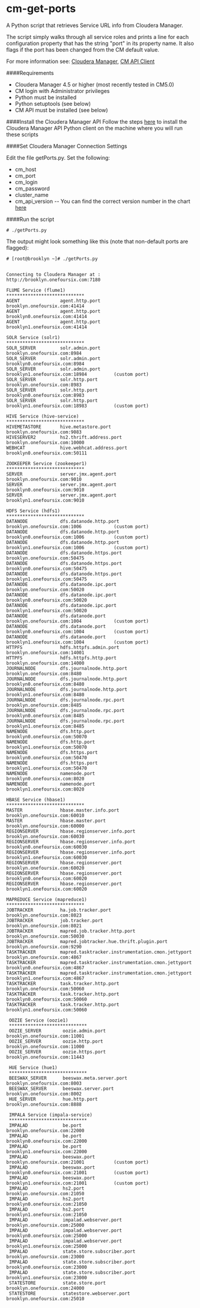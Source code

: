 cm-get-ports
==================

A Python script that retrieves Service URL info from Cloudera Manager.

The script simply walks through all service roles and prints a line for each configuration property that has the string "port" in its property name.  It also flags if the port has been changed from the CM default value.

For more information see: [Cloudera Manager](http://www.cloudera.com/content/cloudera/en/products/cloudera-manager.html), [CM API Client](http://cloudera.github.io/cm_api/)





####Requirements
- Cloudera Manager 4.5 or higher (most recently tested in CM5.0)
- CM login with Administrator privileges
- Python must be installed
- Python setuptools (see below)
- CM API must be installed (see below)


####Install the Cloudera Manager API 
Follow the steps [here](https://cloudera.github.io/cm_api/docs/python-client/) to install the Cloudera Manager API Python client on the machine where you will run these scripts



####Set Cloudera Manager Connection Settings

Edit the file getPorts.py.  Set the following:
- cm_host
- cm_port
- cm_login
- cm_password
- cluster_name
- cm_api_version -- You can find the correct version number in the chart [here](http://cloudera.github.io/cm_api/docs/releases/)


####Run the script

    # ./getPorts.py

The output might look something like this (note that non-default ports are flagged):

    # [root@brooklyn ~]# ./getPorts.py

    
    Connecting to Cloudera Manager at : http://brooklyn.onefoursix.com:7180

    FLUME Service (flume1)
    *****************************
    AGENT               agent.http.port                     brooklyn.onefoursix.com:41414           
    AGENT               agent.http.port                     brooklyn0.onefoursix.com:41414          
    AGENT               agent.http.port                     brooklyn1.onefoursix.com:41414   
    
    SOLR Service (solr1)
    *****************************
    SOLR_SERVER         solr.admin.port                     brooklyn.onefoursix.com:8984            
    SOLR_SERVER         solr.admin.port                     brooklyn0.onefoursix.com:8984           
    SOLR_SERVER         solr.admin.port                     brooklyn1.onefoursix.com:18984          (custom port)
    SOLR_SERVER         solr.http.port                      brooklyn.onefoursix.com:8983            
    SOLR_SERVER         solr.http.port                      brooklyn0.onefoursix.com:8983           
    SOLR_SERVER         solr.http.port                      brooklyn1.onefoursix.com:18983          (custom port)

    HIVE Service (hive-service)
    *****************************
    HIVEMETASTORE       hive.metastore.port                 brooklyn.onefoursix.com:9083            
    HIVESERVER2         hs2.thrift.address.port             brooklyn.onefoursix.com:10000           
    WEBHCAT             hive.webhcat.address.port           brooklyn0.onefoursix.com:50111 
     
    ZOOKEEPER Service (zookeeper1)
    *****************************
    SERVER              server.jmx.agent.port               brooklyn.onefoursix.com:9010            
    SERVER              server.jmx.agent.port               brooklyn0.onefoursix.com:9010           
    SERVER              server.jmx.agent.port               brooklyn1.onefoursix.com:9010           

    HDFS Service (hdfs1)
    *****************************
    DATANODE            dfs.datanode.http.port              brooklyn.onefoursix.com:1006            (custom port)
    DATANODE            dfs.datanode.http.port              brooklyn0.onefoursix.com:1006           (custom port)
    DATANODE            dfs.datanode.http.port              brooklyn1.onefoursix.com:1006           (custom port)
    DATANODE            dfs.datanode.https.port             brooklyn.onefoursix.com:50475           
    DATANODE            dfs.datanode.https.port             brooklyn0.onefoursix.com:50475          
    DATANODE            dfs.datanode.https.port             brooklyn1.onefoursix.com:50475          
    DATANODE            dfs.datanode.ipc.port               brooklyn.onefoursix.com:50020           
    DATANODE            dfs.datanode.ipc.port               brooklyn0.onefoursix.com:50020          
    DATANODE            dfs.datanode.ipc.port               brooklyn1.onefoursix.com:50020          
    DATANODE            dfs.datanode.port                   brooklyn.onefoursix.com:1004            (custom port)
    DATANODE            dfs.datanode.port                   brooklyn0.onefoursix.com:1004           (custom port)
    DATANODE            dfs.datanode.port                   brooklyn1.onefoursix.com:1004           (custom port)
    HTTPFS              hdfs.httpfs.admin.port              brooklyn.onefoursix.com:14001           
    HTTPFS              hdfs.httpfs.http.port               brooklyn.onefoursix.com:14000           
    JOURNALNODE         dfs.journalnode.http.port           brooklyn.onefoursix.com:8480            
    JOURNALNODE         dfs.journalnode.http.port           brooklyn0.onefoursix.com:8480           
    JOURNALNODE         dfs.journalnode.http.port           brooklyn1.onefoursix.com:8480           
    JOURNALNODE         dfs.journalnode.rpc.port            brooklyn.onefoursix.com:8485            
    JOURNALNODE         dfs.journalnode.rpc.port            brooklyn0.onefoursix.com:8485           
    JOURNALNODE         dfs.journalnode.rpc.port            brooklyn1.onefoursix.com:8485           
    NAMENODE            dfs.http.port                       brooklyn0.onefoursix.com:50070          
    NAMENODE            dfs.http.port                       brooklyn1.onefoursix.com:50070          
    NAMENODE            dfs.https.port                      brooklyn0.onefoursix.com:50470          
    NAMENODE            dfs.https.port                      brooklyn1.onefoursix.com:50470          
    NAMENODE            namenode.port                       brooklyn0.onefoursix.com:8020           
    NAMENODE            namenode.port                       brooklyn1.onefoursix.com:8020           

    HBASE Service (hbase1)
    *****************************
    MASTER              hbase.master.info.port              brooklyn.onefoursix.com:60010           
    MASTER              hbase.master.port                   brooklyn.onefoursix.com:60000           
    REGIONSERVER        hbase.regionserver.info.port        brooklyn.onefoursix.com:60030           
    REGIONSERVER        hbase.regionserver.info.port        brooklyn0.onefoursix.com:60030          
    REGIONSERVER        hbase.regionserver.info.port        brooklyn1.onefoursix.com:60030          
    REGIONSERVER        hbase.regionserver.port             brooklyn.onefoursix.com:60020           
    REGIONSERVER        hbase.regionserver.port             brooklyn0.onefoursix.com:60020          
    REGIONSERVER        hbase.regionserver.port             brooklyn1.onefoursix.com:60020          

    MAPREDUCE Service (mapreduce1)
    *****************************
    JOBTRACKER          ha.job.tracker.port                                 brooklyn.onefoursix.com:8023            
    JOBTRACKER          job.tracker.port                                    brooklyn.onefoursix.com:8021            
    JOBTRACKER          mapred.job.tracker.http.port                        brooklyn.onefoursix.com:50030           
    JOBTRACKER          mapred.jobtracker.hue.thrift.plugin.port            brooklyn.onefoursix.com:9290            
    TASKTRACKER         mapred.tasktracker.instrumentation.cmon.jettyport   brooklyn.onefoursix.com:4867            
    TASKTRACKER         mapred.tasktracker.instrumentation.cmon.jettyport   brooklyn0.onefoursix.com:4867           
    TASKTRACKER         mapred.tasktracker.instrumentation.cmon.jettyport   brooklyn1.onefoursix.com:4867           
    TASKTRACKER         task.tracker.http.port                              brooklyn.onefoursix.com:50060           
    TASKTRACKER         task.tracker.http.port                              brooklyn0.onefoursix.com:50060          
    TASKTRACKER         task.tracker.http.port                              brooklyn1.onefoursix.com:50060          

     OOZIE Service (oozie1)
     *****************************
     OOZIE_SERVER        oozie.admin.port                   brooklyn.onefoursix.com:11001           
     OOZIE_SERVER        oozie.http.port                    brooklyn.onefoursix.com:11000           
     OOZIE_SERVER        oozie.https.port                   brooklyn.onefoursix.com:11443           

     HUE Service (hue1)
     *****************************
     BEESWAX_SERVER      beeswax.meta.server.port           brooklyn.onefoursix.com:8003            
     BEESWAX_SERVER      beeswax.server.port                brooklyn.onefoursix.com:8002            
     HUE_SERVER          hue.http.port                      brooklyn.onefoursix.com:8888            

     IMPALA Service (impala-service)
     *****************************
     IMPALAD             be.port                            brooklyn.onefoursix.com:22000           
     IMPALAD             be.port                            brooklyn0.onefoursix.com:22000          
     IMPALAD             be.port                            brooklyn1.onefoursix.com:22000          
     IMPALAD             beeswax.port                       brooklyn.onefoursix.com:21001           (custom port)
     IMPALAD             beeswax.port                       brooklyn0.onefoursix.com:21001          (custom port)
     IMPALAD             beeswax.port                       brooklyn1.onefoursix.com:21001          (custom port)
     IMPALAD             hs2.port                           brooklyn.onefoursix.com:21050           
     IMPALAD             hs2.port                           brooklyn0.onefoursix.com:21050          
     IMPALAD             hs2.port                           brooklyn1.onefoursix.com:21050          
     IMPALAD             impalad.webserver.port             brooklyn.onefoursix.com:25000           
     IMPALAD             impalad.webserver.port             brooklyn0.onefoursix.com:25000          
     IMPALAD             impalad.webserver.port             brooklyn1.onefoursix.com:25000          
     IMPALAD             state.store.subscriber.port        brooklyn.onefoursix.com:23000           
     IMPALAD             state.store.subscriber.port        brooklyn0.onefoursix.com:23000          
     IMPALAD             state.store.subscriber.port        brooklyn1.onefoursix.com:23000          
     STATESTORE          state.store.port                   brooklyn.onefoursix.com:24000           
     STATESTORE          statestore.webserver.port          brooklyn.onefoursix.com:25010           

    
     

